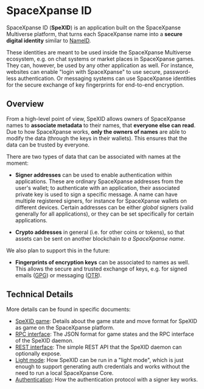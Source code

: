 # SpaceXpanse ID

SpaceXpanse ID (**SpeXID**) is an application built on the SpaceXpanse Multiverse platform, that
turns each SpaceXpanse name into a **secure digital identity** similar to
[NameID](https://nameid.org/).

These identities are meant to be used inside the SpaceXpanse Multiverse ecosystem,
e.g. on chat systems or market places in SpaceXpanse games.  They can, however, be
used by any other application as well.  For instance, websites can enable
"login with SpaceXpanse" to use secure, password-less authentication.  Or messaging
systems can use SpaceXpanse identities for the secure exchange of key fingerprints
for end-to-end encryption.

## Overview

From a high-level point of view, SpeXID allows owners of SpaceXpanse names to
**associate metadata** to their names, that **everyone else can read**.
Due to how SpaceXpanse works, **only the owners of names** are able to modify
the data (through the keys in their wallets).  This ensures that the data
can be trusted by everyone.

There are two types of data that can be associated with names at the moment:

- **Signer addresses** can be used to enable authentication within applications.
  These are ordinary SpaceXpanse addresses from the user's wallet; to authenticate with
  an application, their associated private key is used to sign a specific
  message.  A name can have multiple registered signers, for instance for
  SpaceXpanse wallets on different devices.  Certain addresses can be either *global*
  signers (valid generally for all applications), or they can be set
  specifically for certain applications.

- **Crypto addresses** in general (i.e. for other coins or tokens), so that
  assets can be sent on another blockchain *to a SpaceXpanse name*.

We also plan to support this in the future:

- **Fingerprints of encryption keys** can be associated to names as well.
  This allows the secure and trusted exchange of keys, e.g. for signed emails
  ([GPG](https://gnupg.org/)) or messaging ([OTR](https://otr.cypherpunks.ca/)).

## Technical Details

More details can be found in specific documents:

- [SpeXID game](doc/game.md): Details about the game state and move format
  for SpeXID as game on the SpaceXpanse platform.
- [RPC interface](doc/rpc.md): The JSON format for game states and the RPC
  interface of the SpeXID daemon.
- [REST interface](doc/rest.md): The simple REST API that the SpeXID daemon can
  optionally expose.
- [Light mode](doc/light.md): How SpeXID can be run in a "light mode", which is
  just enough to support generating auth credentials and works without the
  need to run a local SpaceXpanse Core.
- [Authentication](doc/auth.md): How the authentication protocol with a signer
  key works.
